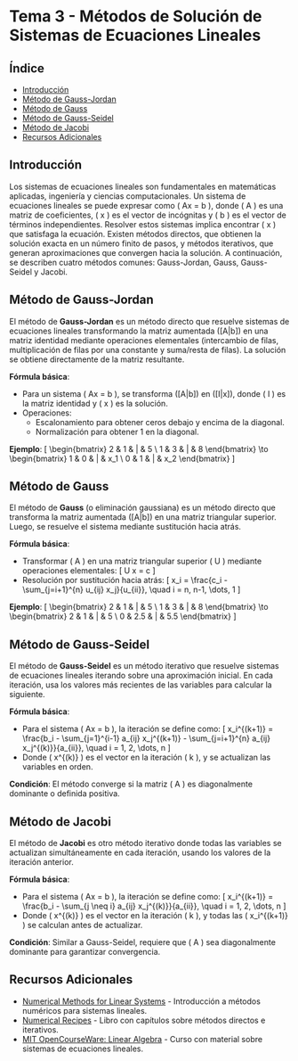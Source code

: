 # Tema 3 - Métodos de Solución de Sistemas de Ecuaciones Lineales

## Índice
- [Introducción](#introducción)
- [Método de Gauss-Jordan](#método-de-gauss-jordan)
- [Método de Gauss](#método-de-gauss)
- [Método de Gauss-Seidel](#método-de-gauss-seidel)
- [Método de Jacobi](#método-de-jacobi)
- [Recursos Adicionales](#recursos-adicionales)

## Introducción

Los sistemas de ecuaciones lineales son fundamentales en matemáticas aplicadas, ingeniería y ciencias computacionales. Un sistema de ecuaciones lineales se puede expresar como \( Ax = b \), donde \( A \) es una matriz de coeficientes, \( x \) es el vector de incógnitas y \( b \) es el vector de términos independientes. Resolver estos sistemas implica encontrar \( x \) que satisfaga la ecuación. Existen métodos directos, que obtienen la solución exacta en un número finito de pasos, y métodos iterativos, que generan aproximaciones que convergen hacia la solución. A continuación, se describen cuatro métodos comunes: Gauss-Jordan, Gauss, Gauss-Seidel y Jacobi.

## Método de Gauss-Jordan

El método de **Gauss-Jordan** es un método directo que resuelve sistemas de ecuaciones lineales transformando la matriz aumentada \([A|b]\) en una matriz identidad mediante operaciones elementales (intercambio de filas, multiplicación de filas por una constante y suma/resta de filas). La solución se obtiene directamente de la matriz resultante.

**Fórmula básica**:
- Para un sistema \( Ax = b \), se transforma \([A|b]\) en \([I|x]\), donde \( I \) es la matriz identidad y \( x \) es la solución.
- Operaciones: 
  - Escalonamiento para obtener ceros debajo y encima de la diagonal.
  - Normalización para obtener 1 en la diagonal.

**Ejemplo**:
\[
\begin{bmatrix}
2 & 1 & | & 5 \\
1 & 3 & | & 8
\end{bmatrix}
\to
\begin{bmatrix}
1 & 0 & | & x_1 \\
0 & 1 & | & x_2
\end{bmatrix}
\]

## Método de Gauss

El método de **Gauss** (o eliminación gaussiana) es un método directo que transforma la matriz aumentada \([A|b]\) en una matriz triangular superior. Luego, se resuelve el sistema mediante sustitución hacia atrás.

**Fórmula básica**:
- Transformar \( A \) en una matriz triangular superior \( U \) mediante operaciones elementales:
\[
U x = c
\]
- Resolución por sustitución hacia atrás:
\[
x_i = \frac{c_i - \sum_{j=i+1}^{n} u_{ij} x_j}{u_{ii}}, \quad i = n, n-1, \dots, 1
\]

**Ejemplo**:
\[
\begin{bmatrix}
2 & 1 & | & 5 \\
1 & 3 & | & 8
\end{bmatrix}
\to
\begin{bmatrix}
2 & 1 & | & 5 \\
0 & 2.5 & | & 5.5
\end{bmatrix}
\]

## Método de Gauss-Seidel

El método de **Gauss-Seidel** es un método iterativo que resuelve sistemas de ecuaciones lineales iterando sobre una aproximación inicial. En cada iteración, usa los valores más recientes de las variables para calcular la siguiente.

**Fórmula básica**:
- Para el sistema \( Ax = b \), la iteración se define como:
\[
x_i^{(k+1)} = \frac{b_i - \sum_{j=1}^{i-1} a_{ij} x_j^{(k+1)} - \sum_{j=i+1}^{n} a_{ij} x_j^{(k)}}{a_{ii}}, \quad i = 1, 2, \dots, n
\]
- Donde \( x^{(k)} \) es el vector en la iteración \( k \), y se actualizan las variables en orden.

**Condición**: El método converge si la matriz \( A \) es diagonalmente dominante o definida positiva.

## Método de Jacobi

El método de **Jacobi** es otro método iterativo donde todas las variables se actualizan simultáneamente en cada iteración, usando los valores de la iteración anterior.

**Fórmula básica**:
- Para el sistema \( Ax = b \), la iteración se define como:
\[
x_i^{(k+1)} = \frac{b_i - \sum_{j \neq i} a_{ij} x_j^{(k)}}{a_{ii}}, \quad i = 1, 2, \dots, n
\]
- Donde \( x^{(k)} \) es el vector en la iteración \( k \), y todas las \( x_i^{(k+1)} \) se calculan antes de actualizar.

**Condición**: Similar a Gauss-Seidel, requiere que \( A \) sea diagonalmente dominante para garantizar convergencia.

## Recursos Adicionales

- [Numerical Methods for Linear Systems](https://en.wikipedia.org/wiki/System_of_linear_equations#Numerical_methods) - Introducción a métodos numéricos para sistemas lineales.
- [Numerical Recipes](http://numerical.recipes/) - Libro con capítulos sobre métodos directos e iterativos.
- [MIT OpenCourseWare: Linear Algebra](https://ocw.mit.edu/courses/mathematics/18-06-linear-algebra-spring-2010/) - Curso con material sobre sistemas de ecuaciones lineales.
